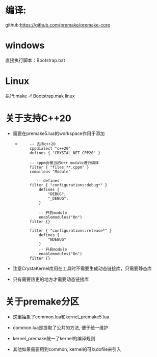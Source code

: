 # 编译:

github:https://github.com/premake/premake-core

# windows

直接执行脚本：Bootstrap.bat

# Linux

执行:make -f Bootstrap.mak linux

# 关于支持C++20

* 需要在premake5.lua的workspace作用于添加

  * ```
        -- 支持c++20
        cppdialect "c++20"
        defines { "CRYSTAL_NET_CPP20" }
        
        -- cppm会被当初c++ module进行编译
        filter { "files:**.cppm" }
        compileas "Module"
        
           -- defines
        filter { "configurations:debug*" }
            defines {
                "DEBUG",
    			"_DEBUG",
            }
    
            -- 开启module
            enablemodules("On")
        filter {}
    	
        filter { "configurations:release*" }
            defines {
                "NDEBUG"
            }
            -- 开启module
            enablemodules("On")
        filter {}
    ```

    

* 注意CrystaKernel库用在工具时不需要生成动态链接库，只需要静态库

* 只有需要热更的地方才需要动态链接库

# 关于premake分区

* 这里抽象了common.lua和kernel_premake5.lua

* common.lua是提取了公共的方法, 便于统一维护

* kernel_premake统一了kernel的编译规则
* 其他如果需要用到common, kernel的可以dofile来引入